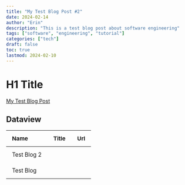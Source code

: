 ```yaml
---
title: "My Test Blog Post #2"
date: 2024-02-14
author: "Erin"
description: "This is a test blog post about software engineering"
tags: ["software", "engineering", "tutorial"]
categories: ["tech"]
draft: false
toc: true
lastmod: 2024-02-10
---
```



# H1 Title
[My Test Blog Post](/blog/test-blog)

## Dataview
<div class="dataview-table">
<style>

                .dataview-table {
                    margin: 2rem 0;
                    overflow-x: auto;
                }
                .dataview-table table {
                    width: 100%;
                    border-collapse: collapse;
                    margin: 0;
                    font-size: 0.95rem;
                    background: var(--background);
                }
                .dataview-table th {
                    background-color: var(--accent);
                    color: var(--background);
                    padding: 0.75rem 1rem;
                    text-align: left;
                    font-weight: bold;
                    border-bottom: 2px solid var(--border-color);
                }
                .dataview-table td {
                    padding: 0.75rem 1rem;
                    border-bottom: 1px solid var(--border-color);
                    vertical-align: top;
                }
                .dataview-table tr:hover {
                    background-color: var(--hover);
                }
                .dataview-table tr:last-child td {
                    border-bottom: none;
                }
                .dataview-table a {
                    color: var(--accent);
                    text-decoration: none;
                }
                .dataview-table a:hover {
                    text-decoration: underline;
                }
                @media (max-width: 768px) {
                    .dataview-table {
                        margin: 1rem -1rem;
                        width: calc(100% + 2rem);
                    }
                    .dataview-table th,
                    .dataview-table td {
                        padding: 0.5rem;
                    }
                }
            
</style>
<table>
<thead><tr>
<th>Name</th>
<th>Title</th>
<th>Url</th>
</tr></thead>
<tbody>
<tr>
<td>Test Blog 2</td>
<td></td>
<td></td>
</tr>
<tr>
<td>Test Blog</td>
<td></td>
<td></td>
</tr>
</tbody>
</table>
</div>
